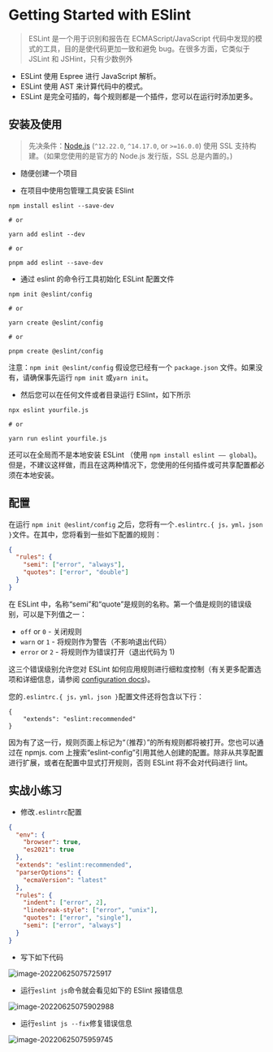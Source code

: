 # Getting Started with ESlint

> ESLint 是一个用于识别和报告在 ECMAScript/JavaScript 代码中发现的模式的工具，目的是使代码更加一致和避免 bug。在很多方面，它类似于 JSLint 和 JSHint，只有少数例外

- ESLint 使用 Espree 进行 JavaScript 解析。
- ESLint 使用 AST 来计算代码中的模式。
- ESLint 是完全可插的，每个规则都是一个插件，您可以在运行时添加更多。

## 安装及使用

> 先决条件：[Node.js](https://nodejs.org/en/) (`^12.22.0`, `^14.17.0`, or `>=16.0.0`) 使用 SSL 支持构建。（如果您使用的是官方的 Node.js 发行版，SSL 总是内置的。)

- 随便创建一个项目

- 在项目中使用包管理工具安装 ESlint

```shell
npm install eslint --save-dev

# or

yarn add eslint --dev

# or

pnpm add eslint --save-dev
```

- 通过 eslint 的命令行工具初始化 ESLint 配置文件

```shell
npm init @eslint/config

# or

yarn create @eslint/config

# or

pnpm create @eslint/config

```

注意：`npm init @eslint/config` 假设您已经有一个 `package.json` 文件。如果没有，请确保事先运行 `npm init` 或`yarn init`。

- 然后您可以在任何文件或者目录运行 ESlint，如下所示

```shell
npx eslint yourfile.js

# or

yarn run eslint yourfile.js
```

还可以在全局而不是本地安装 ESLint （使用 `npm install eslint —— global`)。但是，不建议这样做，而且在这两种情况下，您使用的任何插件或可共享配置都必须在本地安装。

## 配置

在运行 `npm init @eslint/config` 之后，您将有一个`.eslintrc.{ js，yml，json }`文件。在其中，您将看到一些如下配置的规则：
```json
{
  "rules": {
    "semi": ["error", "always"],
    "quotes": ["error", "double"]
  }
}
```

在 ESLint 中，名称“semi”和“quote”是规则的名称。第一个值是规则的错误级别，可以是下列值之一：
- `off` or `0` - 关闭规则
- `warn` or `1` - 将规则作为警告（不影响退出代码）
- `error` or `2` - 将规则作为错误打开（退出代码为 1)

这三个错误级别允许您对 ESLint 如何应用规则进行细粒度控制（有关更多配置选项和详细信息，请参阅 [configuration docs](https://eslint.org/docs/latest/user-guide/configuring/))。

您的`.eslintrc.{ js，yml，json }`配置文件还将包含以下行：
```shell
{
    "extends": "eslint:recommended"
}
```

因为有了这一行，规则页面上标记为“（推荐）”的所有规则都将被打开。您也可以通过在 npmjs. com 上搜索“eslint-config”引用其他人创建的配置。除非从共享配置进行扩展，或者在配置中显式打开规则，否则 ESLint 将不会对代码进行 lint。

## 实战小练习

- 修改`.eslintrc`配置

```json
{
  "env": {
    "browser": true,
    "es2021": true
  },
  "extends": "eslint:recommended",
  "parserOptions": {
    "ecmaVersion": "latest"
  },
  "rules": {
    "indent": ["error", 2],
    "linebreak-style": ["error", "unix"],
    "quotes": ["error", "single"],
    "semi": ["error", "always"]
  }
}
```

- 写下如下代码

![image-20220625075725917](https://tva1.sinaimg.cn/large/e6c9d24egy1h3k5smscgdj20yw0qwgo6.jpg)

- 运行`eslint js`命令就会看见如下的 ESlint 报错信息

![image-20220625075902988](https://tva1.sinaimg.cn/large/e6c9d24egy1h3k5ub461aj20m405wq3m.jpg)

- 运行`eslint js --fix`修复错误信息

![image-20220625075959745](https://tva1.sinaimg.cn/large/e6c9d24egy1h3k5vamqsxj20o60yqwj4.jpg)
